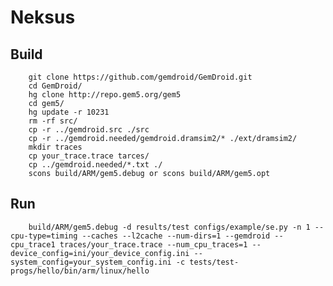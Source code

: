 # Neksus
## Build
        git clone https://github.com/gemdroid/GemDroid.git
        cd GemDroid/
        hg clone http://repo.gem5.org/gem5
        cd gem5/
        hg update -r 10231
        rm -rf src/
        cp -r ../gemdroid.src ./src
        cp -r ../gemdroid.needed/gemdroid.dramsim2/* ./ext/dramsim2/
        mkdir traces
        cp your_trace.trace tarces/
        cp ../gemdroid.needed/*.txt ./
        scons build/ARM/gem5.debug or scons build/ARM/gem5.opt

## Run
        build/ARM/gem5.debug -d results/test configs/example/se.py -n 1 --cpu-type=timing --caches --l2cache --num-dirs=1 --gemdroid --cpu_trace1 traces/your_trace.trace --num_cpu_traces=1 --device_config=ini/your_device_config.ini --system_config=your_system_config.ini -c tests/test-progs/hello/bin/arm/linux/hello
